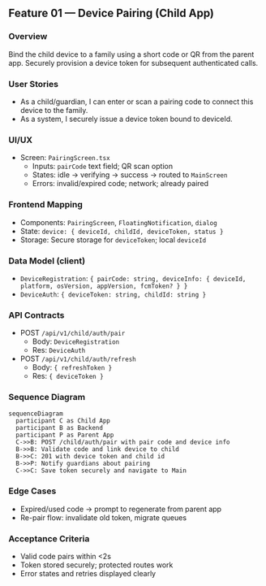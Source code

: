 ## Feature 01 — Device Pairing (Child App)

### Overview
Bind the child device to a family using a short code or QR from the parent app. Securely provision a device token for subsequent authenticated calls.

### User Stories
- As a child/guardian, I can enter or scan a pairing code to connect this device to the family.
- As a system, I securely issue a device token bound to deviceId.

### UI/UX
- Screen: `PairingScreen.tsx`
  - Inputs: `pairCode` text field; QR scan option
  - States: idle -> verifying -> success -> routed to `MainScreen`
  - Errors: invalid/expired code; network; already paired

### Frontend Mapping
- Components: `PairingScreen`, `FloatingNotification`, `dialog`
- State: `device: { deviceId, childId, deviceToken, status }`
- Storage: Secure storage for `deviceToken`; local `deviceId`

### Data Model (client)
- `DeviceRegistration`: `{ pairCode: string, deviceInfo: { deviceId, platform, osVersion, appVersion, fcmToken? } }`
- `DeviceAuth`: `{ deviceToken: string, childId: string }`

### API Contracts
- POST `/api/v1/child/auth/pair`
  - Body: `DeviceRegistration`
  - Res: `DeviceAuth`
- POST `/api/v1/child/auth/refresh`
  - Body: `{ refreshToken }`
  - Res: `{ deviceToken }`

### Sequence Diagram
```mermaid
sequenceDiagram
  participant C as Child App
  participant B as Backend
  participant P as Parent App
  C->>B: POST /child/auth/pair with pair code and device info
  B->>B: Validate code and link device to child
  B->>C: 201 with device token and child id
  B->>P: Notify guardians about pairing
  C->>C: Save token securely and navigate to Main
```

### Edge Cases
- Expired/used code -> prompt to regenerate from parent app
- Re-pair flow: invalidate old token, migrate queues

### Acceptance Criteria
- Valid code pairs within <2s
- Token stored securely; protected routes work
- Error states and retries displayed clearly
